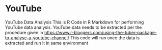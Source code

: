 # YouTube
YouTube Data Analysis
This is R Code in R Markdown for performing YouTube data analysis. YouTube data needs to be extracted per the procedure given in https://www.r-bloggers.com/using-the-tuber-package-to-analyse-a-youtube-channel/
This code will run once the data is extracted and run it in same environment
